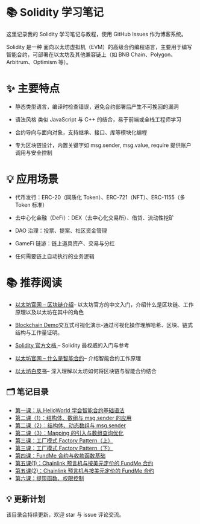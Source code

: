 # 📚 Solidity 学习笔记

这里记录我的 Solidity 学习笔记与教程，使用 GitHub Issues 作为博客系统。

Solidity 是一种 面向以太坊虚拟机（EVM）的高级合约编程语言，主要用于编写智能合约，可部署在以太坊及其他兼容链上（如 BNB Chain、Polygon、Arbitrum、Optimism 等）。

# ✨ 主要特点
- 静态类型语言，编译时检查错误，避免合约部署后产生不可挽回的漏洞

- 语法风格 类似 JavaScript 与 C++ 的结合，易于前端或全栈工程师学习

- 合约导向与面向对象，支持继承、接口、库等模块化编程

- 专为区块链设计，内置关键字如 msg.sender, msg.value, require 提供账户调用与安全控制

# 💡 应用场景
- 代币发行：ERC-20（同质化 Token）、ERC-721（NFT）、ERC-1155（多 Token 标准）

- 去中心化金融（DeFi）：DEX（去中心化交易所）、借贷、流动性挖矿

- DAO 治理：投票、提案、社区资金管理

- GameFi 链游：链上道具资产、交易与分红

- 任何需要链上自动执行的业务逻辑

# 📚 推荐阅读
- [以太坊官网 – 区块链介绍](https://ethereum.org/zh/developers/docs/intro-to-ethereum/)– 以太坊官方的中文入门，介绍什么是区块链、工作原理以及以太坊在其中的角色

- [Blockchain Demo](https://andersbrownworth.com/blockchain/)交互式可视化演示-通过可视化操作理解哈希、区块、链式结构与工作量证明。
  
- [Solidity 官方文档 ](https://docs.soliditylang.org/)– Solidity 最权威的入门与参考

- [以太坊官网 – 什么是智能合约](https://ethereum.org/zh/developers/docs/smart-contracts/)– 介绍智能合约工作原理
  
- [以太坊白皮书](https://ethereum.org/en/whitepaper/)– 深入理解以太坊如何将区块链与智能合约结合


## 🗂️ 笔记目录

- [第一课：从 HelloWorld 学会智能合约基础语法](https://github.com/Cherryctl/Solidity-study-notes/issues/1)
- [第二课（1）：结构体、数组与 msg.sender 的应用](https://github.com/Cherryctl/Solidity-study-notes/issues/2)
- [第二课（2）：结构体、动态数组与 msg.sender](https://github.com/Cherryctl/Solidity-study-notes/issues/3)
- [第二课（3）：Mapping 的引入与数组查询优化](https://github.com/Cherryctl/Solidity-study-notes/issues/4)
- [第三课：工厂模式 Factory Pattern（上）](https://github.com/Cherryctl/Solidity-study-notes/issues/5)
- [第三课：工厂模式 Factory Pattern（下）](https://github.com/Cherryctl/Solidity-study-notes/issues/6)
- [第四课：FundMe 合约与收款函数基础](https://github.com/Cherryctl/Solidity-study-notes/issues/7)
- [第五课(1)：Chainlink 预言机与按美元定价的 FundMe 合约](https://github.com/Cherryctl/Solidity-study-notes/issues/8)
- [第五课(2)：Chainlink 预言机与按美元定价的 FundMe 合约](https://github.com/Cherryctl/Solidity-study-notes/issues/9)
- [第六课：提现函数、权限控制](https://github.com/Cherryctl/Solidity-study-notes/issues/10)

## 💡 更新计划

该目录会持续更新，欢迎 star 与 issue 评论交流。

